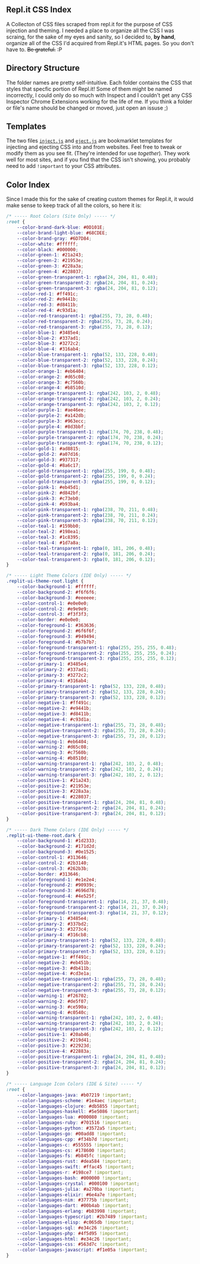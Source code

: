 ## Repl.it CSS Index

A Collecton of CSS files scraped from repl.it for the purpose of CSS injection and theming. I needed a place to organize all the CSS I was scraing, for the sake of my eyes and sanity, so I decided to, **by hand**, organize all of the CSS I'd acquired from Repl.it's HTML pages. So you don't have to. ~~Be grateful.~~ :P

## Directory Structure

The folder names are pretty self-intuitive. Each folder contains the CSS that styles that specfic portion of Repl.it! Some of them might be named incorrectly, I could only do so much with Inspect and I couldn't get any CSS Inspector Chrome Extensions working for the life of me.  If you think a folder or file's name should be changed or moved, just open an issuse ;)


## Templates

The two files [`inject.js`](https://github.com/IreTheKID/Repl.it-CSS-Index/blob/master/templates/inject.js) and [`eject.js`](https://github.com/IreTheKID/Repl.it-CSS-Index/blob/master/templates/eject.js) are bookmarklet templates for injecting and ejecting CSS into and from websites. Feel free to tweak or modify them as you see fit. (They're intended for use *together*). They work well for most sites, and if you find that the CSS isn't showing, you probably need to add `!important` to your CSS attributes.

## Color Index

Since I made this for the sake of creating custom themes for Repl.it, it would make sense to keep track of all the colors, so here it is:

```css
/* ----- Root Colors (Site Only) ----- */
:root {
    --color-brand-dark-blue: #0D101E;
    --color-brand-light-blue: #68CDEE;
    --color-brand-gray: #6D7D84;
    --color-white: #ffffff;
    --color-black: #000000;
    --color-green-1: #21a243;
    --color-green-2: #21953e;
    --color-green-3: #228a3a;
    --color-green-4: #228037;
    --color-green-transparent-1: rgba(24, 204, 81, 0.48);
    --color-green-transparent-2: rgba(24, 204, 81, 0.24);
    --color-green-transparent-3: rgba(24, 204, 81, 0.12);
    --color-red-1: #ff491c;
    --color-red-2: #e9441b;
    --color-red-3: #d8411b;
    --color-red-4: #c93d1a;
    --color-red-transparent-1: rgba(255, 73, 28, 0.48);
    --color-red-transparent-2: rgba(255, 73, 28, 0.24);
    --color-red-transparent-3: rgba(255, 73, 28, 0.12);
    --color-blue-1: #3485e4;
    --color-blue-2: #337ad1;
    --color-blue-3: #3272c2;
    --color-blue-4: #316ab4;
    --color-blue-transparent-1: rgba(52, 133, 228, 0.48);
    --color-blue-transparent-2: rgba(52, 133, 228, 0.24);
    --color-blue-transparent-3: rgba(52, 133, 228, 0.12);
    --color-orange-1: #eb6404;
    --color-orange-2: #d65c08;
    --color-orange-3: #c7560b;
    --color-orange-4: #b8510d;
    --color-orange-transparent-1: rgba(242, 103, 2, 0.48);
    --color-orange-transparent-2: rgba(242, 103, 2, 0.24);
    --color-orange-transparent-3: rgba(242, 103, 2, 0.12);
    --color-purple-1: #ae46ee;
    --color-purple-2: #a142db;
    --color-purple-3: #963ecc;
    --color-purple-4: #8d3bbf;
    --color-purple-transparent-1: rgba(174, 70, 238, 0.48);
    --color-purple-transparent-2: rgba(174, 70, 238, 0.24);
    --color-purple-transparent-3: rgba(174, 70, 238, 0.12);
    --color-gold-1: #ad8815;
    --color-gold-2: #a07d16;
    --color-gold-3: #937317;
    --color-gold-4: #8a6c17;
    --color-gold-transparent-1: rgba(255, 199, 0, 0.48);
    --color-gold-transparent-2: rgba(255, 199, 0, 0.24);
    --color-gold-transparent-3: rgba(255, 199, 0, 0.12);
    --color-pink-1: #eb45d1;
    --color-pink-2: #d842bf;
    --color-pink-3: #c73eb0;
    --color-pink-4: #b93ba4;
    --color-pink-transparent-1: rgba(238, 70, 211, 0.48);
    --color-pink-transparent-2: rgba(238, 70, 211, 0.24);
    --color-pink-transparent-3: rgba(238, 70, 211, 0.12);
    --color-teal-1: #159bb0;
    --color-teal-2: #198ea1;
    --color-teal-3: #1c8395;
    --color-teal-4: #1d7a8a;
    --color-teal-transparent-1: rgba(0, 181, 206, 0.48);
    --color-teal-transparent-2: rgba(0, 181, 206, 0.24);
    --color-teal-transparent-3: rgba(0, 181, 206, 0.12);
}

/* ----- Light Theme Colors (IDE Only) ----- */
.replit-ui-theme-root.light {
    --color-background-1: #ffffff;
    --color-background-2: #f6f6f6;
    --color-background-3: #eeeeee;
    --color-control-1: #e0e0e0;
    --color-control-2: #e9e9e9;
    --color-control-3: #f3f3f3;
    --color-border: #e0e0e0;
    --color-foreground-1: #363636;
    --color-foreground-2: #6f6f6f;
    --color-foreground-3: #949494;
    --color-foreground-4: #b7b7b7;
    --color-foreground-transparent-1: rgba(255, 255, 255, 0.48);
    --color-foreground-transparent-2: rgba(255, 255, 255, 0.24);
    --color-foreground-transparent-3: rgba(255, 255, 255, 0.12);
    --color-primary-1: #3485e4;
    --color-primary-2: #337ad1;
    --color-primary-3: #3272c2;
    --color-primary-4: #316ab4;
    --color-primary-transparent-1: rgba(52, 133, 228, 0.48);
    --color-primary-transparent-2: rgba(52, 133, 228, 0.24);
    --color-primary-transparent-3: rgba(52, 133, 228, 0.12);
    --color-negative-1: #ff491c;
    --color-negative-2: #e9441b;
    --color-negative-3: #d8411b;
    --color-negative-4: #c93d1a;
    --color-negative-transparent-1: rgba(255, 73, 28, 0.48);
    --color-negative-transparent-2: rgba(255, 73, 28, 0.24);
    --color-negative-transparent-3: rgba(255, 73, 28, 0.12);
    --color-warning-1: #eb6404;
    --color-warning-2: #d65c08;
    --color-warning-3: #c7560b;
    --color-warning-4: #b8510d;
    --color-warning-transparent-1: rgba(242, 103, 2, 0.48);
    --color-warning-transparent-2: rgba(242, 103, 2, 0.24);
    --color-warning-transparent-3: rgba(242, 103, 2, 0.12);
    --color-positive-1: #21a243;
    --color-positive-2: #21953e;
    --color-positive-3: #228a3a;
    --color-positive-4: #228037;
    --color-positive-transparent-1: rgba(24, 204, 81, 0.48);
    --color-positive-transparent-2: rgba(24, 204, 81, 0.24);
    --color-positive-transparent-3: rgba(24, 204, 81, 0.12);
}

/* ----- Dark Theme Colors (IDE Only) ----- */
.replit-ui-theme-root.dark {
    --color-background-1: #1d2333;
    --color-background-2: #171d2d;
    --color-background-3: #0e1525;
    --color-control-1: #313646;
    --color-control-2: #2b3140;
    --color-control-3: #262b3b;
    --color-border: #313646;
    --color-foreground-1: #e1e2e4;
    --color-foreground-2: #90939c;
    --color-foreground-3: #696d78;
    --color-foreground-4: #4e525f;
    --color-foreground-transparent-1: rgba(14, 21, 37, 0.48);
    --color-foreground-transparent-2: rgba(14, 21, 37, 0.24);
    --color-foreground-transparent-3: rgba(14, 21, 37, 0.12);
    --color-primary-1: #3485e4;
    --color-primary-2: #337bd2;
    --color-primary-3: #3273c4;
    --color-primary-4: #316cb8;
    --color-primary-transparent-1: rgba(52, 133, 228, 0.48);
    --color-primary-transparent-2: rgba(52, 133, 228, 0.24);
    --color-primary-transparent-3: rgba(52, 133, 228, 0.12);
    --color-negative-1: #ff491c;
    --color-negative-2: #eb451b;
    --color-negative-3: #db411b;
    --color-negative-4: #cd3e1a;
    --color-negative-transparent-1: rgba(255, 73, 28, 0.48);
    --color-negative-transparent-2: rgba(255, 73, 28, 0.24);
    --color-negative-transparent-3: rgba(255, 73, 28, 0.12);
    --color-warning-1: #f26702;
    --color-warning-2: #de5f07;
    --color-warning-3: #ce590a;
    --color-warning-4: #c0540c;
    --color-warning-transparent-1: rgba(242, 103, 2, 0.48);
    --color-warning-transparent-2: rgba(242, 103, 2, 0.24);
    --color-warning-transparent-3: rgba(242, 103, 2, 0.12);
    --color-positive-1: #20ab46;
    --color-positive-2: #219d41;
    --color-positive-3: #22923d;
    --color-positive-4: #22883a;
    --color-positive-transparent-1: rgba(24, 204, 81, 0.48);
    --color-positive-transparent-2: rgba(24, 204, 81, 0.24);
    --color-positive-transparent-3: rgba(24, 204, 81, 0.12);
}

/* ----- Language Icon Colors (IDE & Site) ----- */
:root {
	--color-languages-java: #b07219 !important;
	--color-languages-scheme: #1e4aec !important;
	--color-languages-clojure: #db5855 !important;
	--color-languages-haskell: #5e5086 !important;
	--color-languages-lua: #000080 !important;
	--color-languages-ruby: #701516 !important;
	--color-languages-python: #3572a5 !important;
	--color-languages-go: #00add8 !important;
	--color-languages-cpp: #f34b7d !important;
	--color-languages-c: #555555 !important;
	--color-languages-cs: #178600 !important;
	--color-languages-fs: #b845fc !important;
	--color-languages-rust: #dea584 !important;
	--color-languages-swift: #ffac45 !important;
	--color-languages-r: #198ce7 !important;
	--color-languages-bash: #000000 !important;
	--color-languages-crystal: #000100 !important;
	--color-languages-julia: #a270ba !important;
	--color-languages-elixir: #6e4a7e !important;
	--color-languages-nim: #37775b !important;
	--color-languages-dart: #00b4ab !important;
	--color-languages-erlang: #b83998 !important;
	--color-languages-typescript: #2b7489 !important;
	--color-languages-elisp: #c065db !important;
	--color-languages-sql: #e34c26 !important;
	--color-languages-php: #4f5d95 !important;
	--color-languages-html: #e34c26 !important;
	--color-languages-css: #563d7c !important;
	--color-languages-javascript: #f1e05a !important;
}
```
